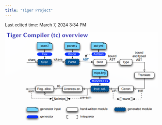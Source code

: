 ```yaml
---
title: "Tiger Project"
---
```

Last edited time: March 7, 2024 3:34 PM

![Untitled](Tiger%20Project/Untitled.png)
